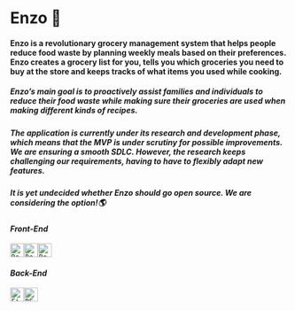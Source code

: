 # Enzo :fork_and_knife:

#### Enzo is a revolutionary grocery management system that helps people reduce food waste by planning weekly meals based on their preferences. Enzo creates a grocery list for you, tells you which groceries you need to buy at the store and keeps tracks of what items you used while cooking.

##### Enzo’s main goal is to proactively assist families and individuals to reduce their food waste while making sure their groceries are used when making different kinds of recipes.

##### The application is currently under its research and development phase, which means that the MVP is under scrutiny for possible improvements. We are ensuring a smooth SDLC. However, the research keeps challenging our requirements, having to have to flexibly adapt new features.

##### It is yet undecided whether Enzo should go open source. We are considering the option!:earth_americas:

#### *Front-End*
<code><img height="25" src="https://user-images.githubusercontent.com/25181517/183897015-94a058a6-b86e-4e42-a37f-bf92061753e5.png" alt="React" title="React" /></code><code><img height="25" src="https://user-images.githubusercontent.com/25181517/183898054-b3d693d4-dafb-4808-a509-bab54cf5de34.png" alt="Bootstrap" title="Bootstrap" /></code><code><img height="25" src="https://user-images.githubusercontent.com/25181517/187896150-cc1dcb12-d490-445c-8e4d-1275cd2388d6.png" alt="Redux" title="Redux" /></code>

#### *Back-End*
<code><img height="25" src="https://user-images.githubusercontent.com/25181517/189716855-2c69ca7a-5149-4647-936d-780610911353.png" alt="Firebase" title="Firebase" /></code><code><img height="25" src="https://user-images.githubusercontent.com/25181517/192107858-fe19f043-c502-4009-8c47-476fc89718ad.png" alt="REST" title="REST" /></code>



